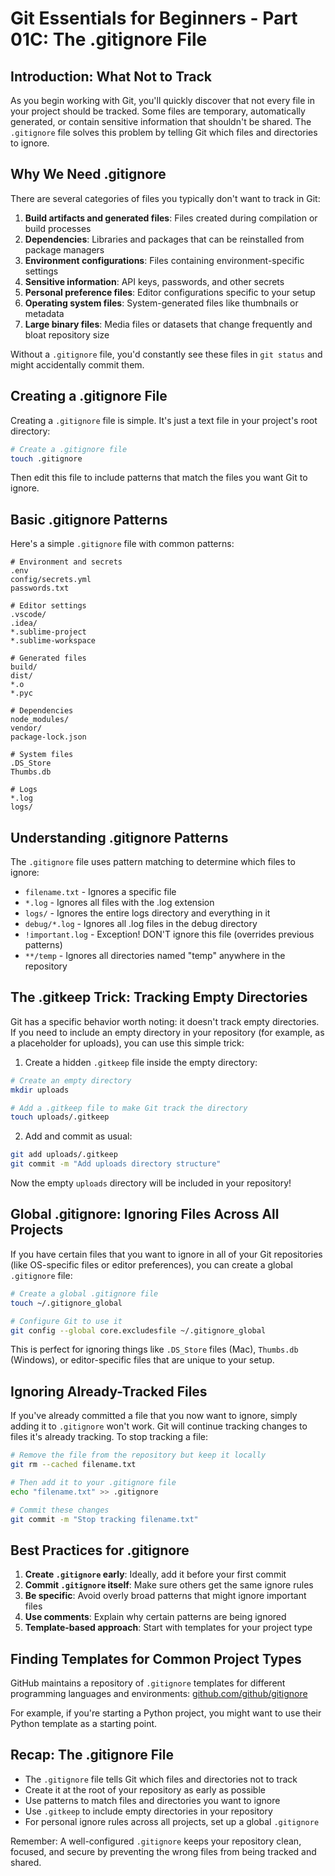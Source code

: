 # Git Essentials for Beginners - Part 01C: The .gitignore File

## Introduction: What Not to Track

As you begin working with Git, you'll quickly discover that not every file in your project should be tracked. Some files are temporary, automatically generated, or contain sensitive information that shouldn't be shared. The `.gitignore` file solves this problem by telling Git which files and directories to ignore.

## Why We Need .gitignore

There are several categories of files you typically don't want to track in Git:

1. **Build artifacts and generated files**: Files created during compilation or build processes
2. **Dependencies**: Libraries and packages that can be reinstalled from package managers
3. **Environment configurations**: Files containing environment-specific settings
4. **Sensitive information**: API keys, passwords, and other secrets
5. **Personal preference files**: Editor configurations specific to your setup
6. **Operating system files**: System-generated files like thumbnails or metadata
7. **Large binary files**: Media files or datasets that change frequently and bloat repository size

Without a `.gitignore` file, you'd constantly see these files in `git status` and might accidentally commit them.

## Creating a .gitignore File

Creating a `.gitignore` file is simple. It's just a text file in your project's root directory:

```bash
# Create a .gitignore file
touch .gitignore
```

Then edit this file to include patterns that match the files you want Git to ignore.

## Basic .gitignore Patterns

Here's a simple `.gitignore` file with common patterns:

```
# Environment and secrets
.env
config/secrets.yml
passwords.txt

# Editor settings
.vscode/
.idea/
*.sublime-project
*.sublime-workspace

# Generated files
build/
dist/
*.o
*.pyc

# Dependencies
node_modules/
vendor/
package-lock.json

# System files
.DS_Store
Thumbs.db

# Logs
*.log
logs/
```

## Understanding .gitignore Patterns

The `.gitignore` file uses pattern matching to determine which files to ignore:

- `filename.txt` - Ignores a specific file
- `*.log` - Ignores all files with the .log extension
- `logs/` - Ignores the entire logs directory and everything in it
- `debug/*.log` - Ignores all .log files in the debug directory
- `!important.log` - Exception! DON'T ignore this file (overrides previous patterns)
- `**/temp` - Ignores all directories named "temp" anywhere in the repository

## The .gitkeep Trick: Tracking Empty Directories

Git has a specific behavior worth noting: it doesn't track empty directories. If you need to include an empty directory in your repository (for example, as a placeholder for uploads), you can use this simple trick:

1. Create a hidden `.gitkeep` file inside the empty directory:

```bash
# Create an empty directory
mkdir uploads

# Add a .gitkeep file to make Git track the directory
touch uploads/.gitkeep
```

2. Add and commit as usual:

```bash
git add uploads/.gitkeep
git commit -m "Add uploads directory structure"
```

Now the empty `uploads` directory will be included in your repository!

## Global .gitignore: Ignoring Files Across All Projects

If you have certain files that you want to ignore in all of your Git repositories (like OS-specific files or editor preferences), you can create a global `.gitignore` file:

```bash
# Create a global .gitignore file
touch ~/.gitignore_global

# Configure Git to use it
git config --global core.excludesfile ~/.gitignore_global
```

This is perfect for ignoring things like `.DS_Store` files (Mac), `Thumbs.db` (Windows), or editor-specific files that are unique to your setup.

## Ignoring Already-Tracked Files

If you've already committed a file that you now want to ignore, simply adding it to `.gitignore` won't work. Git will continue tracking changes to files it's already tracking. To stop tracking a file:

```bash
# Remove the file from the repository but keep it locally
git rm --cached filename.txt

# Then add it to your .gitignore file
echo "filename.txt" >> .gitignore

# Commit these changes
git commit -m "Stop tracking filename.txt"
```

## Best Practices for .gitignore

1. **Create `.gitignore` early**: Ideally, add it before your first commit
2. **Commit `.gitignore` itself**: Make sure others get the same ignore rules
3. **Be specific**: Avoid overly broad patterns that might ignore important files
4. **Use comments**: Explain why certain patterns are being ignored
5. **Template-based approach**: Start with templates for your project type

## Finding Templates for Common Project Types

GitHub maintains a repository of `.gitignore` templates for different programming languages and environments: [github.com/github/gitignore](https://github.com/github/gitignore)

For example, if you're starting a Python project, you might want to use their Python template as a starting point.

## Recap: The .gitignore File

- The `.gitignore` file tells Git which files and directories not to track
- Create it at the root of your repository as early as possible
- Use patterns to match files and directories you want to ignore
- Use `.gitkeep` to include empty directories in your repository
- For personal ignore rules across all projects, set up a global `.gitignore`

Remember: A well-configured `.gitignore` keeps your repository clean, focused, and secure by preventing the wrong files from being tracked and shared.
